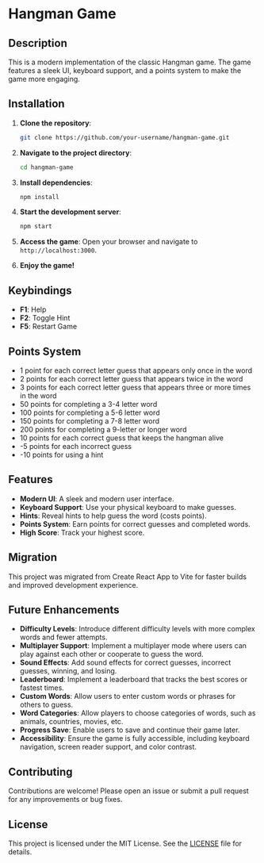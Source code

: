 # Hangman Game

## Description
This is a modern implementation of the classic Hangman game. The game features a sleek UI, keyboard support, and a points system to make the game more engaging.

## Installation

1. **Clone the repository**:
   ```bash
   git clone https://github.com/your-username/hangman-game.git
   ```

2. **Navigate to the project directory**:
   ```bash
   cd hangman-game
   ```

3. **Install dependencies**:
   ```bash
   npm install
   ```

4. **Start the development server**:
   ```bash
   npm start
   ```

5. **Access the game**: Open your browser and navigate to `http://localhost:3000`.

6. **Enjoy the game!**

## Keybindings

- **F1**: Help
- **F2**: Toggle Hint
- **F5**: Restart Game

## Points System

- 1 point for each correct letter guess that appears only once in the word
- 2 points for each correct letter guess that appears twice in the word
- 3 points for each correct letter guess that appears three or more times in the word
- 50 points for completing a 3-4 letter word
- 100 points for completing a 5-6 letter word
- 150 points for completing a 7-8 letter word
- 200 points for completing a 9-letter or longer word
- 10 points for each correct guess that keeps the hangman alive
- -5 points for each incorrect guess
- -10 points for using a hint

## Features

- **Modern UI**: A sleek and modern user interface.
- **Keyboard Support**: Use your physical keyboard to make guesses.
- **Hints**: Reveal hints to help guess the word (costs points).
- **Points System**: Earn points for correct guesses and completed words.
- **High Score**: Track your highest score.

## Migration

This project was migrated from Create React App to Vite for faster builds and improved development experience.

## Future Enhancements

- **Difficulty Levels**: Introduce different difficulty levels with more complex words and fewer attempts.
- **Multiplayer Support**: Implement a multiplayer mode where users can play against each other or cooperate to guess the word.
- **Sound Effects**: Add sound effects for correct guesses, incorrect guesses, winning, and losing.
- **Leaderboard**: Implement a leaderboard that tracks the best scores or fastest times.
- **Custom Words**: Allow users to enter custom words or phrases for others to guess.
- **Word Categories**: Allow players to choose categories of words, such as animals, countries, movies, etc.
- **Progress Save**: Enable users to save and continue their game later.
- **Accessibility**: Ensure the game is fully accessible, including keyboard navigation, screen reader support, and color contrast.

## Contributing

Contributions are welcome! Please open an issue or submit a pull request for any improvements or bug fixes.

## License

This project is licensed under the MIT License. See the [LICENSE](LICENSE) file for details.